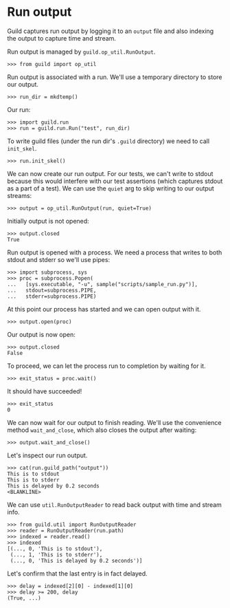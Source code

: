 # Run output

Guild captures run output by logging it to an `output` file and also
indexing the output to capture time and stream.

Run output is managed by `guild.op_util.RunOutput`.

    >>> from guild import op_util

Run output is associated with a run. We'll use a temporary directory
to store our output.

    >>> run_dir = mkdtemp()

Our run:

    >>> import guild.run
    >>> run = guild.run.Run("test", run_dir)

To write guild files (under the run dir's `.guild` directory) we need
 to call `init_skel`.

    >>> run.init_skel()

We can now create our run output. For our tests, we can't write to
stdout because this would interfere with our test assertions (which
captures stdout as a part of a test). We can use the `quiet` arg to
skip writing to our output streams:

    >>> output = op_util.RunOutput(run, quiet=True)

Initially output is not opened:

    >>> output.closed
    True

Run output is opened with a process. We need a process that writes to
both stdout and stderr so we'll use pipes:

    >>> import subprocess, sys
    >>> proc = subprocess.Popen(
    ...   [sys.executable, "-u", sample("scripts/sample_run.py")],
    ...   stdout=subprocess.PIPE,
    ...   stderr=subprocess.PIPE)

At this point our process has started and we can open output with it.

    >>> output.open(proc)

Our output is now open:

    >>> output.closed
    False

To proceed, we can let the process run to completion by waiting for
it.

    >>> exit_status = proc.wait()

It should have succeeded!

    >>> exit_status
    0

We can now wait for our output to finish reading. We'll use the
convenience method `wait_and_close`, which also closes the output
after waiting:

    >>> output.wait_and_close()

Let's inspect our run output.

    >>> cat(run.guild_path("output"))
    This is to stdout
    This is to stderr
    This is delayed by 0.2 seconds
    <BLANKLINE>

We can use `util.RunOutputReader` to read back output with time and
stream info.

    >>> from guild.util import RunOutputReader
    >>> reader = RunOutputReader(run.path)
    >>> indexed = reader.read()
    >>> indexed
    [(..., 0, 'This is to stdout'),
     (..., 1, 'This is to stderr'),
     (..., 0, 'This is delayed by 0.2 seconds')]

Let's confirm that the last entry is in fact delayed.

    >>> delay = indexed[2][0] - indexed[1][0]
    >>> delay >= 200, delay
    (True, ...)
